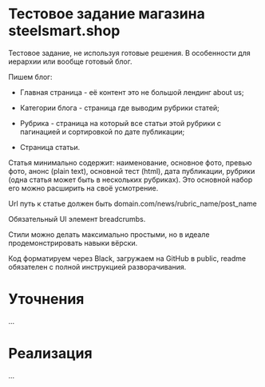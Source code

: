 # Тестовое задание магазина steelsmart.shop

Тестовое задание, не используя готовые решения. В особенности для иерархии или вообще готовый блог.

Пишем блог: 

- Главная страница - её контент это не большой лендинг about us;

- Категории блога - страница где выводим рубрики статей;

- Рубрика - страница на который все статьи этой рубрики с пагинацией и сортировкой по дате публикации;

- Страница статьи.

Статья минимально содержит: наименование, основное фото, превью фото, анонс (plain text), основной тест (html), дата публикации, рубрики (одна статья может быть в нескольких рубриках). Это основной набор его можно расширить на своё усмотрение.

Url путь к статье должен быть domain.com/news/rubric_name/post_name

Обязательный UI элемент breadcrumbs.

Стили можно делать максимально простыми, но в идеале продемонстрировать навыки вёрски.

Код форматируем через Black, загружаем на GitHub в public, readme обязателен с полной инструкцией разворачивания.

# Уточнения

...

# Реализация

...

